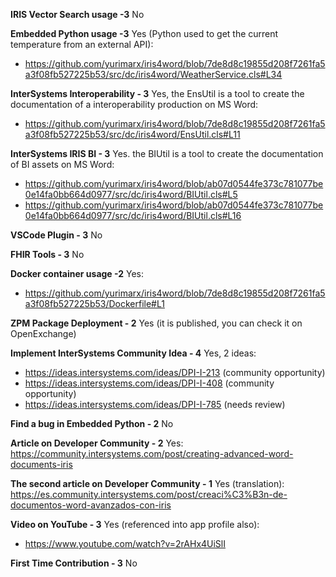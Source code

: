 
<b>IRIS Vector Search usage -3</b>
No

<b>Embedded Python usage -3</b>
Yes (Python used to get the current temperature from an external API):
- https://github.com/yurimarx/iris4word/blob/7de8d8c19855d208f7261fa5a3f08fb527225b53/src/dc/iris4word/WeatherService.cls#L34

<b>InterSystems Interoperability - 3</b>
Yes, the EnsUtil is a tool to create the documentation of a interoperability production on MS Word:
- https://github.com/yurimarx/iris4word/blob/7de8d8c19855d208f7261fa5a3f08fb527225b53/src/dc/iris4word/EnsUtil.cls#L11

<b>InterSystems IRIS BI - 3</b>
Yes. the BIUtil is a tool to create the documentation of BI assets on MS Word:
- https://github.com/yurimarx/iris4word/blob/ab07d0544fe373c781077be0e14fa0bb664d0977/src/dc/iris4word/BIUtil.cls#L5
- https://github.com/yurimarx/iris4word/blob/ab07d0544fe373c781077be0e14fa0bb664d0977/src/dc/iris4word/BIUtil.cls#L16


<b>VSCode Plugin - 3</b>
No

<b>FHIR Tools - 3</b>
No

<b>Docker container usage -2</b> 
Yes:
- https://github.com/yurimarx/iris4word/blob/7de8d8c19855d208f7261fa5a3f08fb527225b53/Dockerfile#L1

<b>ZPM Package Deployment - 2</b>
Yes (it is published, you can check it on OpenExchange)

<b>Implement InterSystems Community Idea - 4</b>
Yes, 2 ideas:
- https://ideas.intersystems.com/ideas/DPI-I-213 (community opportunity)
- https://ideas.intersystems.com/ideas/DPI-I-408 (community opportunity)
- https://ideas.intersystems.com/ideas/DPI-I-785 (needs review)

<b>Find a bug in Embedded Python - 2</b>
No

<b>Article on Developer Community - 2</b>
Yes: https://community.intersystems.com/post/creating-advanced-word-documents-iris 

<b>The second article on Developer Community - 1</b>
Yes (translation): https://es.community.intersystems.com/post/creaci%C3%B3n-de-documentos-word-avanzados-con-iris

<b>Video on YouTube - 3</b>
Yes (referenced into app profile also):
- https://www.youtube.com/watch?v=2rAHx4UiSlI

<b>First Time Contribution - 3</b>
No
